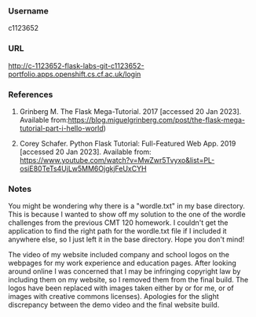 ### Username
c1123652

### URL
http://c-1123652-flask-labs-git-c1123652-portfolio.apps.openshift.cs.cf.ac.uk/login

### References

1) Grinberg M. The Flask Mega-Tutorial. 2017 [accessed 20 Jan 2023]. Available from:https://blog.miguelgrinberg.com/post/the-flask-mega-tutorial-part-i-hello-world) 

2) Corey Schafer. Python Flask Tutorial: Full-Featured Web App. 2019 [accessed 20 Jan 2023]. Available from: https://www.youtube.com/watch?v=MwZwr5Tvyxo&list=PL-osiE80TeTs4UjLw5MM6OjgkjFeUxCYH

### Notes
 You might be wondering why there is a "wordle.txt" in my base directory. This is because I wanted to show off my solution to the one of the wordle challenges from the previous CMT 120 homework. I couldn't get the application to find the right path for the wordle.txt file if I included it anywhere else, so I just left it in the base directory. Hope you don't mind!

 The video of my website included company and school logos on the webpages for my work experience and education pages. After looking around online I was concerned that I may be infringing copyright law by including them on my website, so I removed them from the final build. The logos have been replaced with images taken either by or for me, or of images with creative commons licenses). Apologies for the slight discrepancy between the demo video and the final website build.


